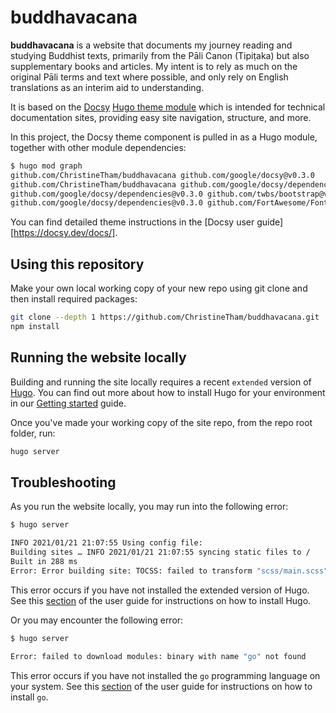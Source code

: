 # buddhavacana

**buddhavacana** is a website that documents my journey reading and studying Buddhist texts, primarily from the Pāli Canon (Tipiṭaka) but also supplementary books and articles. My intent is to rely as much on the original Pāli terms and text where possible, and only rely on English translations as an interim aid to understanding.

It is based on the [Docsy](https://docsy.dev) [Hugo theme module](https://gohugo.io/hugo-modules/use-modules/#use-a-module-for-a-theme) which is intended for technical documentation sites, providing easy
site navigation, structure, and more.

In this project, the Docsy theme component is pulled in as a Hugo module, together with other module dependencies:

```bash
$ hugo mod graph
github.com/ChristineTham/buddhavacana github.com/google/docsy@v0.3.0
github.com/ChristineTham/buddhavacana github.com/google/docsy/dependencies@v0.3.0
github.com/google/docsy/dependencies@v0.3.0 github.com/twbs/bootstrap@v4.6.1+incompatible
github.com/google/docsy/dependencies@v0.3.0 github.com/FortAwesome/Font-Awesome@v0.0.0-20210804190922-7d3d774145ac
```

You can find detailed theme instructions in the [Docsy user guide][https://docsy.dev/docs/].

## Using this repository

Make your own local working copy of your new repo using git clone and then install required packages:

```bash
git clone --depth 1 https://github.com/ChristineTham/buddhavacana.git
npm install
```

## Running the website locally

Building and running the site locally requires a recent `extended` version of [Hugo](https://gohugo.io).
You can find out more about how to install Hugo for your environment in our
[Getting started](https://www.docsy.dev/docs/getting-started/#prerequisites-and-installation) guide.

Once you've made your working copy of the site repo, from the repo root folder, run:

```bash
hugo server
```

## Troubleshooting

As you run the website locally, you may run into the following error:

```bash
$ hugo server

INFO 2021/01/21 21:07:55 Using config file: 
Building sites … INFO 2021/01/21 21:07:55 syncing static files to /
Built in 288 ms
Error: Error building site: TOCSS: failed to transform "scss/main.scss" (text/x-scss): resource "scss/scss/main.scss_9fadf33d895a46083cdd64396b57ef68" not found in file cache
```

This error occurs if you have not installed the extended version of Hugo.
See this [section](https://www.docsy.dev/docs/get-started/docsy-as-module/installation-prerequisites/#install-hugo) of the user guide for instructions on how to install Hugo.

Or you may encounter the following error:

```bash
$ hugo server

Error: failed to download modules: binary with name "go" not found
```

This error occurs if you have not installed the `go` programming language on your system.
See this [section](https://www.docsy.dev/docs/get-started/docsy-as-module/installation-prerequisites/#install-go-language) of the user guide for instructions on how to install `go`.
